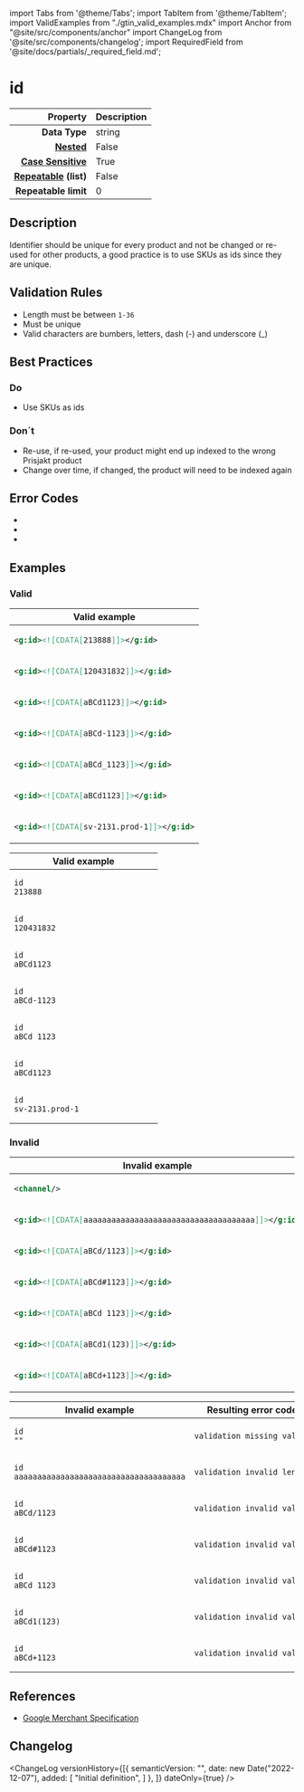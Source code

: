 import Tabs from '@theme/Tabs';
import TabItem from '@theme/TabItem';
import ValidExamples from "./gtin_valid_examples.mdx"
import Anchor from "@site/src/components/anchor"
import ChangeLog from '@site/src/components/changelog';
import RequiredField from '@site/docs/partials/_required_field.md';

# id

<RequiredField/>

|                                                      **Property** | **Description**        |
|------------------------------------------------------------------:|:-----------------------|
|                                                     **Data Type** | string        |
|                 **[Nested](/docs/terminology/terms#term_nested)** | False           |
| **[Case Sensitive](/docs/terminology/terms#term_case_sensitive)** | True   |
|  **[Repeatable](/docs/terminology/terms#term_repeatable) (list)** | False       |
|                                              **Repeatable limit** | 0 |



## Description

Identifier should be unique for every product and not be changed or re-used for other products, a good practice is to use SKUs as ids since they are unique.





## Validation Rules

- Length must be between `1-36`
- Must be unique
- Valid characters are bumbers, letters, dash (-) and underscore (_)


## Best Practices


### Do

- Use SKUs as ids



### Don´t

- Re-use, if re-used, your product might end up indexed to the wrong Prisjakt product
- Change over time, if changed, the product will need to be indexed again




## Error Codes

- <Anchor id="validation_invalid_length" title="validation_invalid_length" />
- <Anchor id="validation_invalid_value" title="validation_invalid_value" />
- <Anchor id="validation_missing_value" title="validation_missing_value" />

## Examples
### Valid

<Tabs>
  <TabItem value="valid_xml" label="XML" default>

<table>
<thead>
<tr><th>Valid example                          </th></tr>
</thead>
<tbody>
<tr><td>

```xml
<g:id><![CDATA[213888]]></g:id>        
```

</td></tr>
<tr><td>

```xml
<g:id><![CDATA[120431832]]></g:id>     
```

</td></tr>
<tr><td>

```xml
<g:id><![CDATA[aBCd1123]]></g:id>      
```

</td></tr>
<tr><td>

```xml
<g:id><![CDATA[aBCd-1123]]></g:id>     
```

</td></tr>
<tr><td>

```xml
<g:id><![CDATA[aBCd_1123]]></g:id>     
```

</td></tr>
<tr><td>

```xml
<g:id><![CDATA[aBCd1123]]></g:id>      
```

</td></tr>
<tr><td>

```xml
<g:id><![CDATA[sv-2131.prod-1]]></g:id>
```

</td></tr>
</tbody>
</table>

 </TabItem>
  <TabItem value="valid_csv" label="CSV">

<table>
<thead>
<tr><th>Valid example  </th></tr>
</thead>
<tbody>
<tr><td>

```csv
id
213888                
```

</td></tr>
<tr><td>

```csv
id
120431832                
```

</td></tr>
<tr><td>

```csv
id
aBCd1123                
```

</td></tr>
<tr><td>

```csv
id
aBCd-1123                
```

</td></tr>
<tr><td>

```csv
id
aBCd_1123                
```

</td></tr>
<tr><td>

```csv
id
aBCd1123                
```

</td></tr>
<tr><td>

```csv
id
sv-2131.prod-1                
```

</td></tr>
</tbody>
</table>

  </TabItem>
</Tabs>

### Invalid

<Tabs>
  <TabItem value="invalid_xml" label="XML" default>
<table>
<thead>
<tr><th>Invalid example                                               </th><th>Resulting error code     </th></tr>
</thead>
<tbody>
<tr><td>

```xml
<channel/>                                                    
```

</td><td>

```xml
validation_missing_value 
```

</td></tr>
<tr><td>

```xml
<g:id><![CDATA[aaaaaaaaaaaaaaaaaaaaaaaaaaaaaaaaaaaaa]]></g:id>
```

</td><td>

```xml
validation_invalid_length
```

</td></tr>
<tr><td>

```xml
<g:id><![CDATA[aBCd/1123]]></g:id>                            
```

</td><td>

```xml
validation_invalid_value 
```

</td></tr>
<tr><td>

```xml
<g:id><![CDATA[aBCd#1123]]></g:id>                            
```

</td><td>

```xml
validation_invalid_value 
```

</td></tr>
<tr><td>

```xml
<g:id><![CDATA[aBCd 1123]]></g:id>                            
```

</td><td>

```xml
validation_invalid_value 
```

</td></tr>
<tr><td>

```xml
<g:id><![CDATA[aBCd1(123)]]></g:id>                           
```

</td><td>

```xml
validation_invalid_value 
```

</td></tr>
<tr><td>

```xml
<g:id><![CDATA[aBCd+1123]]></g:id>                            
```

</td><td>

```xml
validation_invalid_value 
```

</td></tr>
</tbody>
</table>
 </TabItem>
  <TabItem value="invalid_csv" label="CSV">
<table>
<thead>
<tr><th>Invalid example  </th><th>Resulting error code     </th></tr>
</thead>
<tbody>
<tr><td>

```csv
id
""                  
```

</td><td>

```csv
validation_missing_value 
```

</td></tr>
<tr><td>

```csv
id
aaaaaaaaaaaaaaaaaaaaaaaaaaaaaaaaaaaaa                  
```

</td><td>

```csv
validation_invalid_length
```

</td></tr>
<tr><td>

```csv
id
aBCd/1123                  
```

</td><td>

```csv
validation_invalid_value 
```

</td></tr>
<tr><td>

```csv
id
aBCd#1123                  
```

</td><td>

```csv
validation_invalid_value 
```

</td></tr>
<tr><td>

```csv
id
aBCd 1123                  
```

</td><td>

```csv
validation_invalid_value 
```

</td></tr>
<tr><td>

```csv
id
aBCd1(123)                  
```

</td><td>

```csv
validation_invalid_value 
```

</td></tr>
<tr><td>

```csv
id
aBCd+1123                  
```

</td><td>

```csv
validation_invalid_value 
```

</td></tr>
</tbody>
</table>
  </TabItem>
</Tabs>

## References
- [Google Merchant Specification](https://support.google.com/merchants/answer/6324405)

## Changelog
<ChangeLog versionHistory={[{
    semanticVersion: "",
    date: new Date("2022-12-07"),
added: [
"Initial definition",
    ]  },
]} dateOnly={true} />
